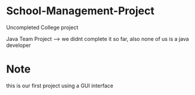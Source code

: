 # School-Management-Project
Uncompleted College project

Java Team Project --> we didnt complete it so far, also none of us is a java developer
# Note 
this is our first project using a GUI interface
